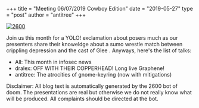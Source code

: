 +++
title =  "Meeting 06/07/2019 Cowboy Edition"
date = "2019-05-27"
type = "post"
author = "antitree"
+++

[![2600](/images/2600_cowboy.png)](/images/2600_cowboy.png)

Join us this month for a YOLO! exclamation about posers much as our
presenters share their knoweldge about a sumo wrestle match between
crippling depression and the cast of Glee . Anyways, here's the list of
talks:

* All: This month in infosec news
* dralex: OFF WITH THEIR COPPERHEAD! Long live Graphene!
* antitree: The atrocities of gnome-keyring (now with mitigations)


Disclaimer: All blog text is automatically generated by the 2600 bot of doom. The presentations are real but otherwise we do not really know what will be produced. All complaints should be directed at the bot.

